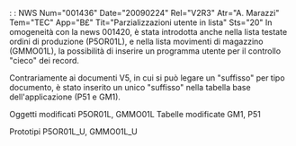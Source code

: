  :  : NWS Num="001436" Date="20090224" Rel="V2R3" Atr="A. Marazzi" Tem="TEC" App="B£" Tit="Parzializzazioni utente in lista" Sts="20"
In omogeneità con la news 001420, è stata introdotta anche nella lista testate ordini di produzione
(P5OR01L), e nella lista movimenti di magazzino (GMMO01L), la possibilità di inserire un programma
utente per il controllo "cieco" dei record.

Contrariamente ai documenti V5, in cui si può legare un "suffisso" per tipo documento, è stato inserito un unico "suffisso" nella tabella base dell'applicazione (P51 e GM1).

Oggetti modificati
P5OR01L, GMMO01L
Tabelle modificate
GM1, P51

Prototipi
P5OR01L_U, GMMO01L_U
